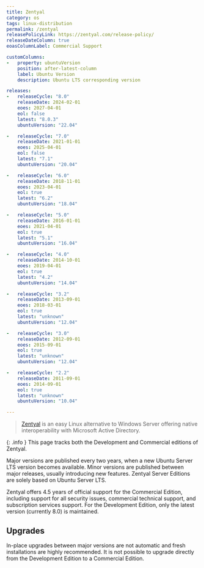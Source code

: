 ```yaml
---
title: Zentyal
category: os
tags: linux-distribution
permalink: /zentyal
releasePolicyLink: https://zentyal.com/release-policy/
releaseDateColumn: true
eoasColumnLabel: Commercial Support

customColumns:
-   property: ubuntuVersion
    position: after-latest-column
    label: Ubuntu Version
    description: Ubuntu LTS corresponding version

releases:
-   releaseCycle: "8.0"
    releaseDate: 2024-02-01
    eoes: 2027-04-01
    eol: false
    latest: "8.0.3"
    ubuntuVersion: "22.04"

-   releaseCycle: "7.0"
    releaseDate: 2021-01-01
    eoes: 2025-04-01
    eol: false
    latest: "7.1"
    ubuntuVersion: "20.04"

-   releaseCycle: "6.0"
    releaseDate: 2018-11-01
    eoes: 2023-04-01
    eol: true
    latest: "6.2"
    ubuntuVersion: "18.04"

-   releaseCycle: "5.0"
    releaseDate: 2016-01-01
    eoes: 2021-04-01
    eol: true
    latest: "5.1"
    ubuntuVersion: "16.04"

-   releaseCycle: "4.0"
    releaseDate: 2014-10-01
    eoes: 2019-04-01
    eol: true
    latest: "4.2"
    ubuntuVersion: "14.04"

-   releaseCycle: "3.2"
    releaseDate: 2013-09-01
    eoes: 2018-03-01
    eol: true
    latest: "unknown"
    ubuntuVersion: "12.04"

-   releaseCycle: "3.0"
    releaseDate: 2012-09-01
    eoes: 2015-09-01
    eol: true
    latest: "unknown"
    ubuntuVersion: "12.04"

-   releaseCycle: "2.2"
    releaseDate: 2011-09-01
    eoes: 2014-09-01
    eol: true
    latest: "unknown"
    ubuntuVersion: "10.04"

---
```


> [Zentyal](https://zentyal.com) is an easy Linux alternative to Windows Server
offering native interoperability with Microsoft Active Directory.

{: .info }
This page tracks both the Development and Commercial editions of Zentyal.

Major versions are published every two years, when a new Ubuntu Server LTS version becomes available. Minor versions are published between major releases, usually introducing new features. Zentyal Server Editions are solely based on Ubuntu Server LTS.

Zentyal offers 4.5 years of official support for the Commercial Edition, including support for all security issues, commercial technical support, and subscription services support. For the Development Edition, only the latest version (currently 8.0) is maintained.

## Upgrades

In-place upgrades between major versions are not automatic and fresh installations are highly recommended. It is not possible to upgrade directly from the Development Edition to a Commercial Edition.
